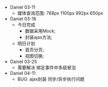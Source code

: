 - Daniel 03-11
  - 媒体查询范围:
    768px 1100px 992px 650px
- Daniel 03-16
  - 今日完成
    - 数据采用Mock;
    - 封装ajax方法;
  - 明日计划
    - 首页分页;
    - 视图切换;
- Daniel 03-25
  - 需要解决 绑定事件中多级冒泡
- Daniel 04-11
  - BUG: ajax封装 同步/异步执行问题
